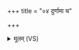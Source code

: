 +++
title = "०४ दुर्णामा च"

+++
<details><summary>मूलम् (VS)</summary>

दु॒र्णामा॑ च सु॒नामा॑ चो॒भा सं॒वृत॑मिच्छतः। अ॒राया॒नप॑ हन्मः सु॒नामा॒ स्त्रैण॑मिच्छताम् ॥
</details>